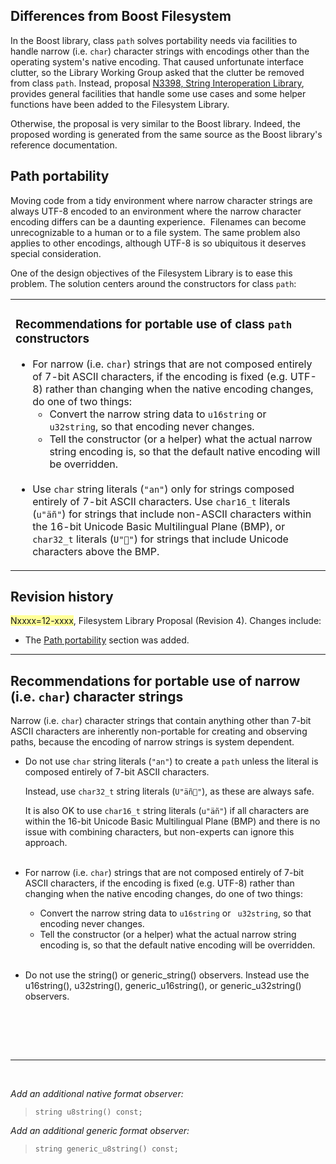 <span id="Differences-Boost">Differences from Boost Filesystem</span>
---------------------------------------------------------------------

In the Boost library, class `path` solves portability needs via facilities to handle narrow (i.e. `char`) character strings with encodings other than the operating system's native encoding. That caused unfortunate interface clutter, so the Library Working Group asked that the clutter be removed from class `path`. Instead, proposal [N3398, String Interoperation Library](http://www.open-std.org/jtc1/sc22/wg21/docs/papers/2012/n3398.html), provides general facilities that handle some use cases and some helper functions have been added to the Filesystem Library.

Otherwise, the proposal is very similar to the Boost library. Indeed, the proposed wording is generated from the same source as the Boost library's reference documentation.

<span id="Path-portability">Path portability</span>
---------------------------------------------------

Moving code from a tidy environment where narrow character strings are always UTF-8 encoded to an environment where the narrow character encoding differs can be a daunting experience.  Filenames can become unrecognizable to a human or to a file system. The same problem also applies to other encodings, although UTF-8 is so ubiquitous it deserves special consideration.

One of the design objectives of the Filesystem Library is to ease this problem. The solution centers around the constructors for class `path`:

<table><colgroup><col style="width: 100%" /></colgroup><tbody><tr class="odd"><td><h3 id="recommendations-for-portable-use-of-class-path-constructors">Recommendations for portable use of class <code>path</code> constructors</h3><ul><li>For narrow (i.e. <code>char</code>) strings that are not composed entirely of 7-bit ASCII characters, if the encoding is fixed (e.g. UTF-8) rather than changing when the native encoding changes, do one of two things:<ul><li>Convert the narrow string data to <code>u16string</code> or <code> u32string</code>, so that encoding never changes.</li><li>Tell the constructor (or a helper) what the actual narrow string encoding is, so that the default native encoding will be overridden.<br />
 </li></ul></li><li>Use <code>char</code> string literals (<code>"an"</code>) only for strings composed entirely of 7-bit ASCII characters. Use <code>char16_t</code> literals (<code>u"äñ"</code>) for strings that include non-ASCII characters within the 16-bit Unicode Basic Multilingual Plane (BMP), or <code>char32_t</code> literals (<code>U"𠃰"</code>) for strings that include Unicode characters above the BMP.</li></ul></td></tr></tbody></table>

<span id="Revision-history">Revision history</span>
---------------------------------------------------

<span style="background-color: #ffff99">Nxxxx=12-xxxx</span>, Filesystem Library Proposal (Revision 4). Changes include:

-   The [Path portability](#Path-portability) section was added.

------------------------------------------------------------------------

Recommendations for portable use of narrow (i.e. `char`) character strings
--------------------------------------------------------------------------

Narrow (i.e. `char`) character strings that contain anything other than 7-bit ASCII characters are inherently non-portable for creating and observing paths, because the encoding of narrow strings is system dependent.

-   Do not use `char` string literals (`"an"`) to create a `path` unless the literal is composed entirely of 7-bit ASCII characters.  
      
    Instead, use `char32_t` string literals (`U"äñ𠃰"`), as these are always safe.  
      
    It is also OK to use `char16_t` string literals (`u"äñ"`) if all characters are within the 16-bit Unicode Basic Multilingual Plane (BMP) and there is no issue with combining characters, but non-experts can ignore this approach.  
     
-   For narrow (i.e. `char`) strings that are not composed entirely of 7-bit ASCII characters, if the encoding is fixed (e.g. UTF-8) rather than changing when the native encoding changes, do one of two things:
    -   Convert the narrow string data to `u16string` or ` u32string`, so that encoding never changes.
    -   Tell the constructor (or a helper) what the actual narrow string encoding is, so that the default native encoding will be overridden.  
         
-   Do not use the string() or generic\_string() observers. Instead use the u16string(), u32string(), generic\_u16string(), or generic\_u32string() observers.  
     

 

 

------------------------------------------------------------------------

 

*Add an additional native format observer:*

> `string u8string() const;`

*Add an additional generic format observer:*

> `string generic_u8string() const;`
